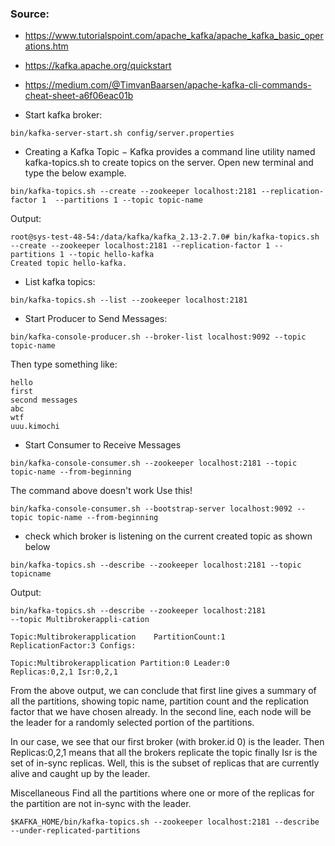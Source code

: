 ### Source: 
- https://www.tutorialspoint.com/apache_kafka/apache_kafka_basic_operations.htm
- https://kafka.apache.org/quickstart
- https://medium.com/@TimvanBaarsen/apache-kafka-cli-commands-cheat-sheet-a6f06eac01b

- Start kafka broker:
```
bin/kafka-server-start.sh config/server.properties
```

- Creating a Kafka Topic − Kafka provides a command line utility named kafka-topics.sh to create topics on the server. 
Open new terminal and type the below example.
```
bin/kafka-topics.sh --create --zookeeper localhost:2181 --replication-factor 1  --partitions 1 --topic topic-name
```
Output: 
```
root@sys-test-48-54:/data/kafka/kafka_2.13-2.7.0# bin/kafka-topics.sh --create --zookeeper localhost:2181 --replication-factor 1 --partitions 1 --topic hello-kafka
Created topic hello-kafka.
```

- List kafka topics:
```
bin/kafka-topics.sh --list --zookeeper localhost:2181
```

- Start Producer to Send Messages:
```
bin/kafka-console-producer.sh --broker-list localhost:9092 --topic topic-name
```
Then type something like:
```
hello
first
second messages
abc
wtf
uuu.kimochi
```
- Start Consumer to Receive Messages
```
bin/kafka-console-consumer.sh --zookeeper localhost:2181 --topic topic-name --from-beginning
```
The command above doesn't work
Use this!
```
bin/kafka-console-consumer.sh --bootstrap-server localhost:9092 --topic topic-name --from-beginning
```

- check which broker is listening on the current created topic as shown below
```
bin/kafka-topics.sh --describe --zookeeper localhost:2181 --topic topicname
```
Output:
```
bin/kafka-topics.sh --describe --zookeeper localhost:2181 
--topic Multibrokerappli-cation

Topic:Multibrokerapplication    PartitionCount:1 
ReplicationFactor:3 Configs:
   
Topic:Multibrokerapplication Partition:0 Leader:0 
Replicas:0,2,1 Isr:0,2,1

```
From the above output, we can conclude that first line gives a summary of all the partitions, showing topic name, 
partition count and the replication factor that we have chosen already. In the second line, each node will be the leader for 
a randomly selected portion of the partitions.

In our case, we see that our first broker (with broker.id 0) is the leader. Then Replicas:0,2,1 means that all the brokers replicate the 
topic finally Isr is the set of in-sync replicas. Well, this is the subset of replicas that are currently alive and caught up by the leader.





Miscellaneous
Find all the partitions where one or more of the replicas for the partition are not in-sync with the leader.
```
$KAFKA_HOME/bin/kafka-topics.sh --zookeeper localhost:2181 --describe --under-replicated-partitions
```




